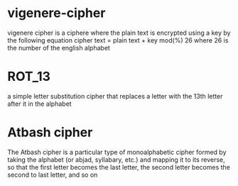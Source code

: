 # vigenere-cipher
vigenere cipher is a ciphere where the plain text is encrypted using a key by the following equation
cipher text = plain text + key mod(%) 26
where 26 is the number of the english alphabet

# ROT_13
a simple letter substitution cipher that replaces a letter with the 13th letter after it in the alphabet

# Atbash cipher 
The Atbash cipher is a particular type of monoalphabetic cipher formed by taking the alphabet (or abjad, syllabary, etc.) and mapping it to its reverse, so that the first letter becomes the last letter, the second letter becomes the second to last letter, and so on
